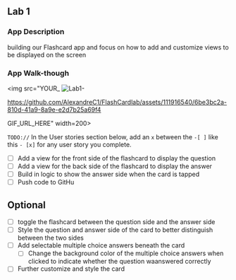 
## Lab 1

### App Description
building our Flashcard app and focus on how to add and customize views to be displayed on the screen

### App Walk-though


<img src="YOUR_
![Lab1-](https://github.com/AlexandreC1/FlashCardlab/assets/111916540/aa87ce2b-e0c9-4759-80e1-4b0bee62f0e4)

https://github.com/AlexandreC1/FlashCardlab/assets/111916540/6be3bc2a-810d-41a9-8a9e-e2d7b25a69f4

GIF_URL_HERE" width=200><br>

`TODO://` In the User stories section below, add an `x` between the `-[ ]` like this `- [x]` for any user story you complete.
- [ ] Add a view for the front side of the flashcard to display the question
- [ ] Add a view for the back side of the flashcard to display the answer
- [ ] Build in logic to show the answer side when the card is tapped
- [ ] Push code to GitHu
## Optional
- [ ] toggle the flashcard between the question side and the answer side
- [ ] Style the question and answer side of the card to better distinguish between the two sides
- [ ] Add selectable multiple choice answers beneath the card
   - [ ] Change the background color of the multiple choice answers when clicked to indicate whether the question waanswered correctly
- [ ] Further customize and style the card
